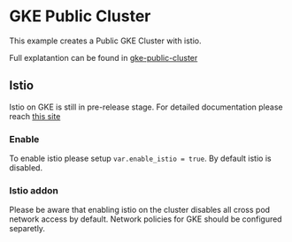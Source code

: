 # GKE Public Cluster

This example creates a Public GKE Cluster with istio. 

Full explatantion can be found in [gke-public-cluster](https://github.com/gruntwork-io/terraform-google-gke/blob/master/examples/gke-public-cluster/README.md)

## Istio

Istio on GKE is still in pre-release stage. For detailed documentation please reach [this site](https://cloud.google.com/istio/docs/istio-on-gke/overview)

### Enable

To enable istio please setup `var.enable_istio = true`. By default istio is disabled.

### Istio addon

Please be aware that enabling istio on the cluster disables all cross pod network access by default. Network policies for GKE should be configured separetly.

